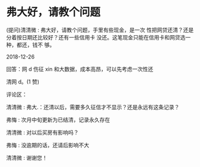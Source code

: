 # 弗大好，请教个问题

(提问)清清微 : 弗大好，请教个问题，手里有些现金，是一次 性把网贷还清？还是分着按日期还比较好？还有一些信用卡 没还。这笔现金只能在信用卡和网贷选一种，都还，钱不 够。

2018-12-26

回答：网 d 伤征 xin 和大数据，成本高昂，可以先考虑一次性还

清网 d。(1 赞)

评论区：

清清微 : 弗大.：还清以后，需要多久征信才不显示？还是永远有这条记录？

弗悔 : 次月中旬更新为已结清，记录永久存在

清清微 : 对以后买房有影响吗？

弗悔 : 没逾期的话，还请后影响不大

清清微 : 谢谢您！